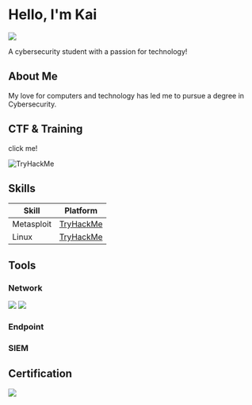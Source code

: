 # Hello, I'm Kai
<a href="https://linkedin.com"><img src="https://img.shields.io/badge/-LinkedIn-0072b1?&style=for-the-badge&logo=linkedin&logoColor=white" /></a>

A cybersecurity student with a passion for technology!

## About Me

My love for computers and technology has led me to pursue a degree in Cybersecurity.

## CTF & Training

click me!



<img src="https://tryhackme-badges.s3.amazonaws.com/Juxtapose.png" alt="TryHackMe">

## Skills

| Skill                                         | Platform         |
|-----------------------------------------------|----------------------------|
| Metasploit          | <a href="https://tryhackme.com/Juxtapose/badges/metasploitable">TryHackMe</a>|
| Linux | <a href="https://tryhackme.com/Juxtapose/badges/terminaled">TryHackMe</a>|

## Tools


### Network
<div>
   <img src="https://img.shields.io/badge/-Nmap-1679A7?&style=for-the-badge&logo=Nmap&logoColor=white" /> 
   <img src="https://img.shields.io/badge/-NetCat-1679A7?&style=for-the-badge&logo=NetCat&logoColor=white" />
</div>

### Endpoint
<div>
   
</div>

### SIEM
<div>
    
</div>


## Certification
<img src="https://img.shields.io/badge/-ITF%2B-FF0000?&style=for-the-badge&logo=CompTIA&logoColor=white" />

